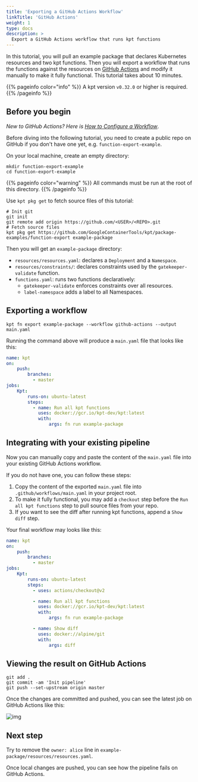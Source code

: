 ```yaml
---
title: 'Exporting a GitHub Actions Workflow'
linkTitle: 'GitHub Actions'
weight: 1
type: docs
description: >
  Export a GitHub Actions workflow that runs kpt functions
---
```


In this tutorial, you will pull an example package that declares Kubernetes resources and two kpt functions. Then you will export a workflow that runs the functions against the resources on [GitHub Actions] and modify it manually to make it fully functional. This tutorial takes about 10 minutes.

{{% pageinfo color="info" %}}
A kpt version `v0.32.0` or higher is required.
{{% /pageinfo %}}

## Before you begin

*New to GitHub Actions? Here is [How to Configure a Workflow]*.

Before diving into the following tutorial, you need to create a public repo on GitHub if you don't have one yet, e.g. `function-export-example`.

On your local machine, create an empty directory:

```shell script
mkdir function-export-example
cd function-export-example
```

{{% pageinfo color="warning" %}}
All commands must be run at the root of this directory.
{{% /pageinfo %}}

Use `kpt pkg get` to fetch source files of this tutorial:

```shell script
# Init git
git init
git remote add origin https://github.com/<USER>/<REPO>.git
# Fetch source files
kpt pkg get https://github.com/GoogleContainerTools/kpt/package-examples/function-export example-package
```

Then you will get an `example-package` directory:

- `resources/resources.yaml`: declares a `Deployment` and a `Namespace`.
- `resources/constraints/`: declares constraints used by the `gatekeeper-validate` function.
- `functions.yaml`: runs two functions declaratively:
  - `gatekeeper-validate` enforces constraints over all resources.
  - `label-namespace` adds a label to all Namespaces.

## Exporting a workflow

```shell script
kpt fn export example-package --workflow github-actions --output main.yaml
```

Running the command above will produce a `main.yaml` file that looks like this:

```yaml
name: kpt
on:
    push:
        branches:
          - master
jobs:
    Kpt:
        runs-on: ubuntu-latest
        steps:
          - name: Run all kpt functions
            uses: docker://gcr.io/kpt-dev/kpt:latest
            with:
                args: fn run example-package
```

## Integrating with your existing pipeline

Now you can manually copy and paste the content of the `main.yaml` file into your existing GitHub Actions workflow.

If you do not have one, you can follow these steps:

1. Copy the content of the exported `main.yaml` file into `.github/workflows/main.yaml` in your project root.
1. To make it fully functional, you may add a `checkout` step before the `Run all kpt functions` step to pull source files from your repo.
1. If you want to see the diff after running kpt functions, append a `Show diff` step.

Your final workflow may looks like this:

```yaml
name: kpt
on:
    push:
        branches:
          - master
jobs:
    Kpt:
        runs-on: ubuntu-latest
        steps:
          - uses: actions/checkout@v2

          - name: Run all kpt functions
            uses: docker://gcr.io/kpt-dev/kpt:latest
            with:
                args: fn run example-package

          - name: Show diff
            uses: docker://alpine/git
            with:
                args: diff
```

## Viewing the result on GitHub Actions

```shell script
git add .
git commit -am 'Init pipeline'
git push --set-upstream origin master
```

Once the changes are committed and pushed, you can see the latest job on GitHub Actions like this:

![img](/static/images/fn-export/github-actions-result.png)

## Next step

Try to remove the `owner: alice` line in `example-package/resources/resources.yaml`.

Once local changes are pushed, you can see how the pipeline fails on GitHub Actions.

[GitHub Actions]: https://github.com/features/actions
[How to Configure a Workflow]: https://docs.github.com/en/actions/configuring-and-managing-workflows/configuring-a-workflow
